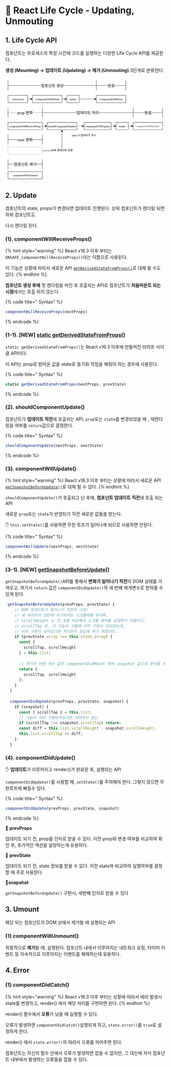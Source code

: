 # 📄 React Life Cycle - Updating, Unmouting

## 1. Life Cycle API 

컴포넌트는 프로세스의 특정 시간에 코드를 실행하는 다양한 Life Cycle API를 제공한다.

**생성 \(Mounting\) →  업데이트 \(Updating\)  → 제거 \(Unmouting\)**  3단계로 분류한다.

![](../.gitbook/assets/screenshot-from-2016-12-10-00-21-26-1%20%281%29.png)

## 2. Update 

컴포넌트의 state, props가 변경되면 업데이트 진행된다. 상위 컴포넌트가 렌더링 되면 하위 컴포넌트도 

다시 렌더링 된다.

### \(1\). componentWillReceiveProps\(\)

{% hint style="warning" %}
React v16.3 이후 부터는`UNSAFE_componentWillReceiveProps()`라는 이름으로 사용된다. 

이 기능은 상황에 따라서 새로운 API [`getDerivedStateFromProps()`](https://reactjs.org/docs/react-component.html#static-getderivedstatefromprops)로 대체 될 수도 있다.
{% endhint %}

**컴포넌트 생성 후에** 첫 렌더링을 마친 후 호출되는 API로 컴포넌트가 **처음마운트 되는 시점**에서는 호출 되지 않는다.

{% code title=" Syntax" %}
```jsx
componentWillReceiveProps(nextProps)
```
{% endcode %}

### \(1-1\). \[NEW\] [static getDerivedStateFromProps\(\)](https://reactjs.org/docs/react-component.html#static-getderivedstatefromprops)

`static getDerivedStateFromProps()`는 React v16.3 이후에 만들어진 라이프 사이클 API이다. 

이 API는 prop로 받아온 값을 state로 동기화 작업을 해줘야 하는 경우에 사용된다.

{% code title=" Syntax" %}
```jsx
static getDerivedStateFromProps(nextProps, prevState)
```
{% endcode %}

### \(2\). shouldComponentUpdate\(\)

컴포넌트가 **업데이트 직전**에 호출되는 API, `prop`또는 `state`를 변경되었을 때 , 재렌더링을 여부를 `return`값으로 결정한다.

{% code title=" Syntax" %}
```jsx
shouldComponentUpdate(nextProps, nextState)
```
{% endcode %}

###  \(**3**\). componentWillUpdate\(\)

{% hint style="warning" %}
React v16.3 이후 부터는 상황에 따라서 새로운  API [`getSnapshotBeforeUpdate()`](https://reactjs.org/docs/react-component.html#getsnapshotbeforeupdate)로 대체 될 수 있다.
{% endhint %}

`shouldComponentUpdate()`가 호출되고 난 후에,  **컴포넌트 업데이트 직전**에 호출 되는  API

새로운 `prop`또는 `state`가 반영되기 직전 새로운 값들을 받는다.



✋ `this.setState()`를 사용하면 무한 루프가 일어나게 되므로 사용하면 안된다.

{% code title=" Syntax" %}
```jsx
componentWillUpdate(nextProps, nextState)
```
{% endcode %}

### \(**3-1**\). \[NEW\] [getSnapshotBeforeUpdate\(\)](https://reactjs.org/docs/react-component.html#getsnapshotbeforeupdate)

 `getSnapshotBeforeUpdate()`API를 통해서 **변화가 일어나기 직전**의 DOM 상태를 가져오고, 여기서 `return` 값은 `componentDidUpdate()`의 세 번째 매개변수로 받아올 수 있게 된다.

```javascript
 getSnapshotBeforeUpdate(prevProps, prevState) {
    // DOM 업데이트가 일어나기 직전의 시점!
    // 새 데이터가 상단에 추가되어도 스크롤바를 유지하.
    // scrollHeight 는 전,후를 비교해서 스크롤 위치를 설정하기 위함이고,
    // scrollTop 은, 이 기능이 크롬에 이미 구현이 되어있는데, 
    // 이미 구현이 되어있다면 처리하지 않도록 하기 위함이다..
    if (prevState.array !== this.state.array) {
      const {
        scrollTop, scrollHeight
      } = this.list;

      // 여기서 반환 하는 값은 componentDidMount 에서 snapshot 값으로 받아올 수 있다.
      return {
        scrollTop, scrollHeight
      };
    }
  }

  componentDidUpdate(prevProps, prevState, snapshot) {
    if (snapshot) {
      const { scrollTop } = this.list;
      // 기능이 이미 구현되어있다면 처리하지 않는.
      if (scrollTop !== snapshot.scrollTop) return; 
      const diff = this.list.scrollHeight - snapshot.scrollHeight;
      this.list.scrollTop += diff;
    }
  }
```

### \(4\). componentDidUpdate\(\)

 ✋ **업데이트**가 이루어지고 render\(\)가 완료된 후, 실행되는 API

`componentDidUpdate()`를 사용할 때, `setState()`를 주의해야 한다. 그렇지 않으면 무한루프에 빠질수 있다.

{% code title=" Syntax" %}
```javascript
componentDidUpdate(prevProps, prevState, snapshot)
```
{% endcode %}

📝 **prevProps**

업데이트 되기 전, prop를 인자로 받을 수 있다. 이전 prop와 변경 여부를 비교하여 확인 후, 추가적인 액션을 설정하는게 유용하다.

📝 **prevState**

업데이트 되기 전, state 정보를 받을 수 있다. 이전 state와 비교하여 실행여부를 결정할 때 주로 사용한다.

📝**snapshot**

`getSnapshotBeforeUpdate()` 구현시, 세번째 인자로 받을 수 있다

## 3. Umount 

해당 되는 컴포넌트의 DOM 상에서 제거될 때 실행되는 API

### \(1\) componentWillUnmount\(\)

최종적으로 **제거**될 때, 실행된다. 컴포넌트 내에서 이루어지는 네트워크 요청, 타이머 이벤트 등 지속적으로 이루어지는 이벤트를 해제하는데 유용하다.

## 4. Error 

### \(1\) componentDidCatch\(\)

{% hint style="warning" %}
React v16.3 이후 부터는 상황에 따라서 에러 발생시 state를 변경하고, render\(\) 에서 해당 처리를 구현하면 된다.
{% endhint %}

render\(\) 함수에서 **오류**가 났을 때 실행할 수 있다.

오류가 발생하면 `componentDidCatch()`실행되게 하고, `state.error()`를 `true`로 설정하게 한다.

render\(\) 에서 `state.error()`의 따라서 오류를 띄어주면 된다.

컴포넌트는 자신의 함수 안에서 오류가 발생하면 잡을 수 없지만, 그 대신에 자식 컴포넌트 내부에서 발생하는 오류들을 잡을 수 있다.

